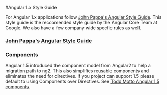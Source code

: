 #Angular 1.x Style Guide


For Angular 1.x applications follow [John Pappa's Angular Style Guide](https://github.com/johnpapa/angular-styleguide).
This style guide is the reccomended style guide by the Angular Core Team at Google. We also have a few company wide specfic rules as well. 

### [John Pappa's Angular Style Guide](https://github.com/johnpapa/angular-styleguide)

### Components

Angular 1.5 introduced the component model from Angular2 to help a migration path to ng2. This also simplifies reusable components and eliminates the need for directives. If you project can support 1.5 please default to using Components over Directives. See [Todd Motto Angular 1.5 compoents](http://toddmotto.com/exploring-the-angular-1-5-component-method/).
